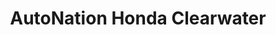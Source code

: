 ---
title: "AutoNation Honda Clearwater"
url: /largo/autonation-honda-clearwater/
shop: Autohaus
---